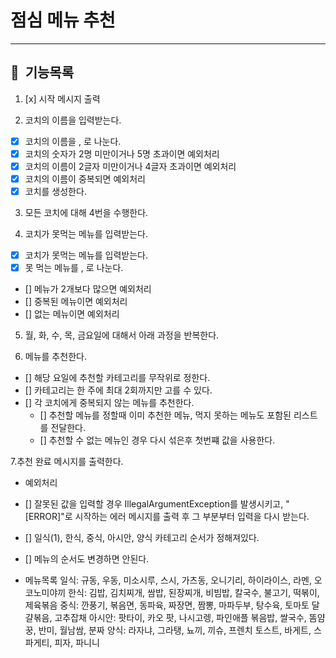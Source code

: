 # 점심 메뉴 추천

---

## 📌 &nbsp;기능목록

1. [x] 시작 메시지 출력

2. 코치의 이름을 입력받는다.

- [x] 코치의 이름을 , 로 나눈다.
- [x] 코치의 숫자가 2명 미만이거나 5명 초과이면 예외처리
- [x] 코치의 이름이 2글자 미만이거나 4글자 초과이면 예외처리
- [x] 코치의 이름이 중복되면 예외처리
- [x] 코치를 생성한다.

3. 모든 코치에 대해 4번을 수행한다.

4. 코치가 못먹는 메뉴를 입력받는다.

- [x] 코치가 못먹는 메뉴를 입력받는다.
- [x] 못 먹는 메뉴를 , 로 나눈다.
- [] 메뉴가 2개보다 많으면 예외처리
- [] 중복된 메뉴이면 예외처리
- [] 없는 메뉴이면 예외처리

5. 월, 화, 수, 목, 금요일에 대해서 아래 과정을 반복한다.

6. 메뉴를 추천한다.

- [] 해당 요일에 추천할 카테고리를 무작위로 정한다.
- [] 카테고리는 한 주에 최대 2회까지만 고를 수 있다.
- [] 각 코치에게 중복되지 않는 메뉴를 추천한다.
    - [] 추천할 메뉴를 정할때 이미 추천한 메뉴, 먹지 못하는 메뉴도 포함된 리스트를 전달한다.
    - [] 추천할 수 없는 메뉴인 경우 다시 섞은후 첫번쨰 값을 사용한다.

7.추천 완료 메시지를 출력한다.

- 예외처리
- [] 잘못된 값을 입력할 경우 IllegalArgumentException를 발생시키고, "[ERROR]"로 시작하는 에러 메시지를 출력 후 그 부분부터 입력을 다시 받는다.

- [] 일식(1), 한식, 중식, 아시안, 양식 카테고리 순서가 정해져있다.
- [] 메뉴의 순서도 변경하면 안된다.

- 메뉴목록
  일식: 규동, 우동, 미소시루, 스시, 가츠동, 오니기리, 하이라이스, 라멘, 오코노미야끼
  한식: 김밥, 김치찌개, 쌈밥, 된장찌개, 비빔밥, 칼국수, 불고기, 떡볶이, 제육볶음
  중식: 깐풍기, 볶음면, 동파육, 짜장면, 짬뽕, 마파두부, 탕수육, 토마토 달걀볶음, 고추잡채
  아시안: 팟타이, 카오 팟, 나시고렝, 파인애플 볶음밥, 쌀국수, 똠얌꿍, 반미, 월남쌈, 분짜
  양식: 라자냐, 그라탱, 뇨끼, 끼슈, 프렌치 토스트, 바게트, 스파게티, 피자, 파니니